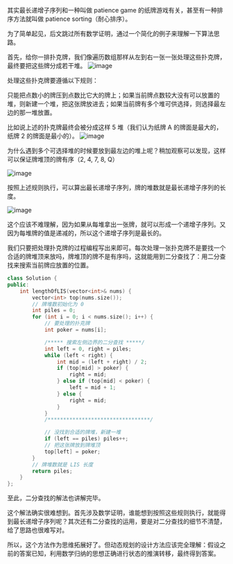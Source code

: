 其实最长递增子序列和一种叫做 patience game 的纸牌游戏有关，甚至有一种排序方法就叫做 patience sorting（耐心排序）。

为了简单起见，后文跳过所有数学证明，通过一个简化的例子来理解一下算法思路。

首先，给你一排扑克牌，我们像遍历数组那样从左到右一张一张处理这些扑克牌，最终要把这些牌分成若干堆。
![image](https://mmbiz.qpic.cn/sz_mmbiz_jpg/gibkIz0MVqdEIkv0ic85dgclViaMQ9IBicMxArQz4vQHuDW7iauib53EN4pS2S50dxc7AlyxL2LD8afd1oiaEdt9NYYRg/640?wx_fmt=jpeg&tp=webp&wxfrom=5&wx_lazy=1&wx_co=1)

处理这些扑克牌要遵循以下规则：

只能把点数小的牌压到点数比它大的牌上；如果当前牌点数较大没有可以放置的堆，则新建一个堆，把这张牌放进去；如果当前牌有多个堆可供选择，则选择最左边的那一堆放置。

比如说上述的扑克牌最终会被分成这样 5 堆（我们认为纸牌 A 的牌面是最大的，纸牌 2 的牌面是最小的）。
![image](https://mmbiz.qpic.cn/sz_mmbiz_jpg/gibkIz0MVqdEIkv0ic85dgclViaMQ9IBicMx43zbXAwd3pZT2cOnrUiaic95Wu5tlokY06trOQhiaJe028m413RLQqicCg/640?wx_fmt=jpeg&tp=webp&wxfrom=5&wx_lazy=1&wx_co=1)

为什么遇到多个可选择堆的时候要放到最左边的堆上呢？稍加观察可以发现，这样可以保证牌堆顶的牌有序（2, 4, 7, 8, Q）

![image](https://mmbiz.qpic.cn/sz_mmbiz_jpg/gibkIz0MVqdEIkv0ic85dgclViaMQ9IBicMxk0qrINSujVesz5vP3oShP48EdvLKqy2XPAygKfh64YqziavJ6jiaElZQ/640?wx_fmt=jpeg&tp=webp&wxfrom=5&wx_lazy=1&wx_co=1)

按照上述规则执行，可以算出最长递增子序列，牌的堆数就是最长递增子序列的长度。

![image](https://mmbiz.qpic.cn/sz_mmbiz_jpg/gibkIz0MVqdEIkv0ic85dgclViaMQ9IBicMxpQL5qZhUJ2dr9lzFo1HkaichkKIKLGN05cMKKPetwNj8crK23h2Niang/640?wx_fmt=jpeg&tp=webp&wxfrom=5&wx_lazy=1&wx_co=1)

这个应该不难理解，因为如果从每堆拿出一张牌，就可以形成一个递增子序列。又因为每堆牌的值是递减的，所以这个递增子序列是最长的。

我们只要把处理扑克牌的过程编程写出来即可。每次处理一张扑克牌不是要找一个合适的牌堆顶来放吗，牌堆顶的牌不是有序吗，这就能用到二分查找了：用二分查找来搜索当前牌应放置的位置。


```c++
class Solution {
public:
    int lengthOfLIS(vector<int>& nums) {
        vector<int> top(nums.size());
        // 牌堆数初始化为 0
        int piles = 0;
        for (int i = 0; i < nums.size(); i++) {
            // 要处理的扑克牌
            int poker = nums[i];

            /***** 搜索左侧边界的二分查找 *****/
            int left = 0, right = piles;
            while (left < right) {
                int mid = (left + right) / 2;
                if (top[mid] > poker) {
                    right = mid;
                } else if (top[mid] < poker) {
                    left = mid + 1;
                } else {
                    right = mid;
                }
            }
            /*********************************/

            // 没找到合适的牌堆，新建一堆
            if (left == piles) piles++;
            // 把这张牌放到牌堆顶
            top[left] = poker;
        }
        // 牌堆数就是 LIS 长度
        return piles;
    }
};
```
至此，二分查找的解法也讲解完毕。

这个解法确实很难想到。首先涉及数学证明，谁能想到按照这些规则执行，就能得到最长递增子序列呢？其次还有二分查找的运用，要是对二分查找的细节不清楚，给了思路也很难写对。

所以，这个方法作为思维拓展好了。但动态规划的设计方法应该完全理解：假设之前的答案已知，利用数学归纳的思想正确进行状态的推演转移，最终得到答案。